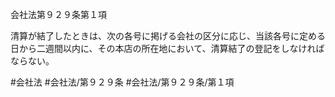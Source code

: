 会社法第９２９条第１項

清算が結了したときは、次の各号に掲げる会社の区分に応じ、当該各号に定める日から二週間以内に、その本店の所在地において、清算結了の登記をしなければならない。

#会社法
#会社法/第９２９条
#会社法/第９２９条/第１項
